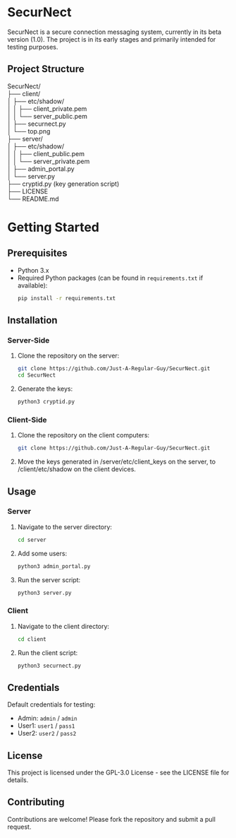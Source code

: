 # SecurNect

SecurNect is a secure connection messaging system, currently in its beta version (1.0). The project is in its early stages and primarily intended for testing purposes.

## Project Structure

SecurNect/  
├── client/  
│ ├── etc/shadow/  
│ │ ├── client_private.pem  
│ │ └── server_public.pem  
│ ├── securnect.py  
│ └── top.png  
├── server/  
│ ├── etc/shadow/  
│ │ ├── client_public.pem  
│ │ └── server_private.pem  
│ ├── admin_portal.py  
│ └── server.py  
├── cryptid.py (key generation script)  
├── LICENSE  
└── README.md  

# Getting Started

## Prerequisites

- Python 3.x
- Required Python packages (can be found in `requirements.txt` if available):
   ```bash
   pip install -r requirements.txt
   ```

## Installation  

### Server-Side

1. Clone the repository on the server:
   ```bash
   git clone https://github.com/Just-A-Regular-Guy/SecurNect.git
   cd SecurNect
   ```
   
2. Generate the keys:
   ```bash
   python3 cryptid.py
   ```
  
### Client-Side

1. Clone the repository on the client computers:
   ```bash
   git clone https://github.com/Just-A-Regular-Guy/SecurNect.git
   ```
   
2. Move the keys generated in /server/etc/client_keys on the server, to /client/etc/shadow on the client devices.

## Usage

### Server

1. Navigate to the server directory:
   ```bash
   cd server
   ```

2. Add some users:
   ```bash
   python3 admin_portal.py
   ```

3. Run the server script:
   ```bash
   python3 server.py
   ```
   
### Client

1. Navigate to the client directory:
   ```bash
   cd client
   ```

3. Run the client script:
   ```bash
   python3 securnect.py
   ```
   
## Credentials

Default credentials for testing:

- Admin: `admin` / `admin`
- User1: `user1` / `pass1`
- User2: `user2` / `pass2`

## License

This project is licensed under the GPL-3.0 License - see the LICENSE file for details.

## Contributing

Contributions are welcome! Please fork the repository and submit a pull request.
